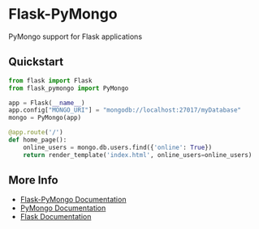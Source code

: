 # Flask-PyMongo

PyMongo support for Flask applications

## Quickstart

```python
from flask import Flask
from flask_pymongo import PyMongo

app = Flask(__name__)
app.config["MONGO_URI"] = "mongodb://localhost:27017/myDatabase"
mongo = PyMongo(app)

@app.route('/')
def home_page():
    online_users = mongo.db.users.find({'online': True})
    return render_template('index.html', online_users=online_users)
```

## More Info

* [Flask-PyMongo Documentation](https://flask-pymongo.readthedocs.org/)
* [PyMongo Documentation](https://api.mongodb.org/python/current/)
* [Flask Documentation](http://flask.pocoo.org/docs/)
